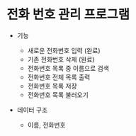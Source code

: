 # 전화 번호 관리 프로그램

- 기능
  - 새로운 전화번호 입력 (완료)
  - 기존 전화번호 삭제 (완료)
  - 전화번호 목록 중 이름으로 검색
  - 전화번호 전체 목록 출력
  - 전화번호 목록 저장
  - 전화번호 목록 불러오기

- 데이터 구조
  - 이름, 전화번호